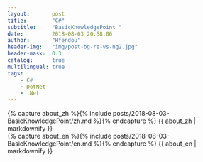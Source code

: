 ```yaml
---
layout:       post
title:        "C#"
subtitle:     "BasicKnowledgePoint "
date:         2018-08-03 20:58:06
author:       "Hfendou"
header-img:   "img/post-bg-re-vs-ng2.jpg"
header-mask:  0.3
catalog:      true
multilingual: true
tags:
    - C#
    - DotNet
    - .Net
---
```


<!-- Chinese Version -->
<div class="zh post-container">
    {% capture about_zh %}{% include posts/2018-08-03-BasicKnowledgePoint/zh.md %}{% endcapture %}
    {{ about_zh | markdownify }}
</div>

<!-- English Version -->
<div class="en post-container">
    {% capture about_en %}{% include posts/2018-08-03-BasicKnowledgePoint/en.md %}{% endcapture %}
    {{ about_en | markdownify }}
</div>